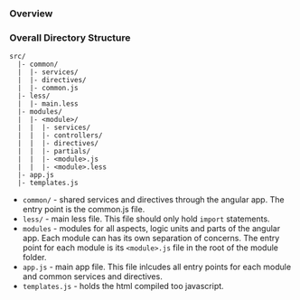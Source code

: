 ### Overview


### Overall Directory Structure

```
src/
  |- common/
  |  |- services/
  |  |- directives/
  |  |- common.js
  |- less/
  |  |- main.less
  |- modules/
  |  |- <module>/
  |  |  |- services/
  |  |  |- controllers/
  |  |  |- directives/
  |  |  |- partials/
  |  |  |- <module>.js
  |  |  |- <module>.less
  |- app.js
  |- templates.js
```

- `common/` - shared services and directives through the angular app. The entry
  point is the common.js file.
- `less/` - main less file. This file should only hold `import` statements.
- `modules` - modules for all aspects, logic units and parts of the angular app.
  Each module can has its own separation of concerns. The entry point for each
  module is its `<module>.js` file in the root of the module folder.
- `app.js` - main app file. This file inlcudes all entry points for each module
  and common services and directives.
- `templates.js` - holds the html compiled too javascript.
